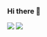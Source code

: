 ### Hi there 👋

<img src="https://img.shields.io/badge/C++-00599C?style=plastic&logo=c%2B%2B&logoColor=#00599C"/>
<img src="https://img.shields.io/badge//-C%23-512BD4?style=plastic&logo=c%2B%2B%2B%2B&logoColor=#00599C"/>
<!--
**JANGJAGUAR/JANGJAGUAR** is a ✨ _special_ ✨ repository because its `README.md` (this file) appears on your GitHub profile.

Here are some ideas to get you started:

- 🔭 I’m currently working on ...
- 🌱 I’m currently learning ...
- 👯 I’m looking to collaborate on ...
- 🤔 I’m looking for help with ...
- 💬 Ask me about ...
- 📫 How to reach me: ...
- 😄 Pronouns: ...
- ⚡ Fun fact: ...
-->

